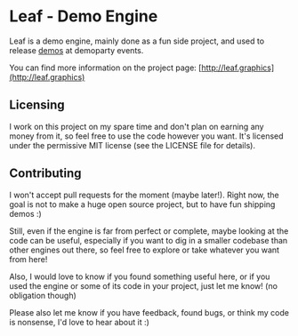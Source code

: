 Leaf - Demo Engine
==================

Leaf is a demo engine, mainly done as a fun side project, and used to
release [demos](https://en.wikipedia.org/wiki/Demo_(computer_programming))
at demoparty events.

You can find more information on the project page: [http://leaf.graphics](http://leaf.graphics)

Licensing
---------

I work on this project on my spare time and don't plan on earning any money from it,
so feel free to use the code however you want. It's licensed under the permissive MIT
license (see the LICENSE file for details).

Contributing
------------

I won't accept pull requests for the moment (maybe later!). Right now, the goal is not
to make a huge open source project, but to have fun shipping demos :)

Still, even if the engine is far from perfect or complete, maybe looking at the code
can be useful, especially if you want to dig in a smaller codebase than other engines
out there, so feel free to explore or take whatever you want from here!

Also, I would love to know if you found something useful here, or if you used the
engine or some of its code in your project, just let me know! (no obligation though)

Please also let me know if you have feedback, found bugs, or think my code is nonsense,
I'd love to hear about it :)
